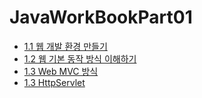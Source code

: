 # JavaWorkBookPart01

- [1.1 웹 개발 환경 만들기](https://github.com/DS0708/JavaWorkBookPart01/blob/main/md/Part01_1.md)
- [1.2 웹 기본 동작 방식 이해하기](https://github.com/DS0708/JavaWorkBookPart01/blob/main/md/Part01_2.md)
- [1.3 Web MVC 방식](https://github.com/DS0708/JavaWorkBookPart01/blob/main/md/Part01_3.md)
- [1.3 HttpServlet](https://github.com/DS0708/JavaWorkBookPart01/blob/main/md/Part01_4.md)
